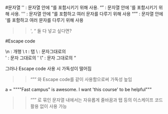 #문자열
'' : 문자열 안에 “를 포함시키기 위해 사용.
“” : 문자열 안에 '를 포함시키기 위해 사용.
''' : 문자열 안에 “를 포함하고 여러 문자를 다루기 위해 사용
“”” : 문자열 안에 '를 포함하고 여러 문자를 다루기 위해 사용

>> ', “ 둘 다 넣고 싶다면?

#Escape code

\n : 개행
\ t : 탭
\\ : 문자그대로의 \
\' : 문자 그대로의 '
\” : 문자 그대로의 “

그러나 Escape code 사용 시 가독성이 떨어짐
>> “”” 와 Escape code를 같이 사용함으로써 가독성 높임

a = """\"Fast campus\" is awesome. 
    I want \'this course\' to be helpful"""

>> “”” 로 묶인 문자열 내에서는 자유롭게 줄바꿈과 탭 등의 이스케이프 코드 활용 없이 사용 가능
